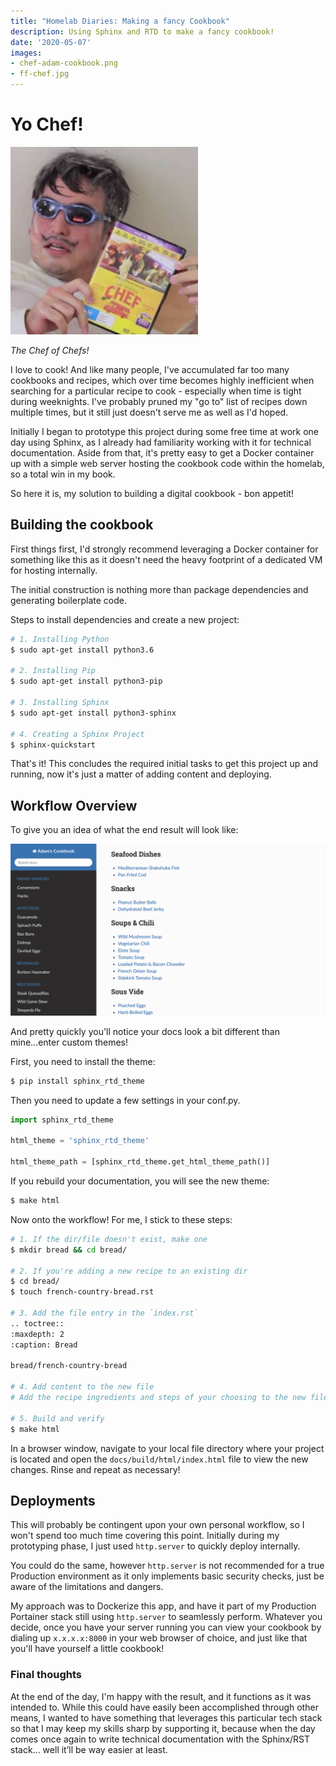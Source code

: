 ```yaml
---
title: "Homelab Diaries: Making a fancy Cookbook"
description: Using Sphinx and RTD to make a fancy cookbook!
date: '2020-05-07'
images:
- chef-adam-cookbook.png
- ff-chef.jpg
---
```


# Yo Chef!

![ff-chef](ff-chef.jpg)

_The Chef of Chefs!_

I love to cook! And like many people, I've accumulated far too many cookbooks and recipes, which over time becomes highly inefficient when searching for a particular recipe to cook - especially when time is tight during weeknights. I've probably pruned my "go to" list of recipes down multiple times, but it still just doesn't serve me as well as I'd hoped.

Initially I began to prototype this project during some free time at work one day using Sphinx, as I already had familiarity working with it for technical documentation. Aside from that, it's pretty easy to get a Docker container up with a simple web server hosting the cookbook code within the homelab, so a total win in my book.

So here it is, my solution to building a digital cookbook - bon appetit!

## Building the cookbook

First things first, I'd strongly recommend leveraging a Docker container for something like this as it doesn't need the heavy footprint of a dedicated VM for hosting internally.

The initial construction is nothing more than package dependencies and generating boilerplate code.

Steps to install dependencies and create a new project:

```sh
# 1. Installing Python
$ sudo apt-get install python3.6

# 2. Installing Pip
$ sudo apt-get install python3-pip

# 3. Installing Sphinx
$ sudo apt-get install python3-sphinx

# 4. Creating a Sphinx Project
$ sphinx-quickstart
```

That's it! This concludes the required initial tasks to get this project up and running, now it's just a matter of adding content and deploying.

## Workflow Overview

To give you an idea of what the end result will look like:

![chef-adam-cookbook](chef-adam-cookbook.png)

And pretty quickly you'll notice your docs look a bit different than mine...enter custom themes!

First, you need to install the theme:

```py
$ pip install sphinx_rtd_theme
```

Then you need to update a few settings in your conf.py.

```py
import sphinx_rtd_theme

html_theme = 'sphinx_rtd_theme'

html_theme_path = [sphinx_rtd_theme.get_html_theme_path()]
```

If you rebuild your documentation, you will see the new theme:

```sh
$ make html
```

Now onto the workflow! For me, I stick to these steps:

```sh
# 1. If the dir/file doesn't exist, make one
$ mkdir bread && cd bread/

# 2. If you're adding a new recipe to an existing dir
$ cd bread/
$ touch french-country-bread.rst

# 3. Add the file entry in the `index.rst`
.. toctree::
:maxdepth: 2
:caption: Bread

bread/french-country-bread

# 4. Add content to the new file
# Add the recipe ingredients and steps of your choosing to the new file.

# 5. Build and verify
$ make html
```

In a browser window, navigate to your local file directory where your project is located and open the `docs/build/html/index.html` file to view the new changes. Rinse and repeat as necessary!

## Deployments

This will probably be contingent upon your own personal workflow, so I won't spend too much time covering this point. Initially during my prototyping phase, I just used `http.server` to quickly deploy internally.

You could do the same, however `http.server` is not recommended for a true Production environment as it only implements basic security checks, just be aware of the limitations and dangers.

My approach was to Dockerize this app, and have it part of my Production Portainer stack still using `http.server` to seamlessly perform. Whatever you decide, once you have your server running you can view your cookbook by dialing up `x.x.x.x:8000` in your web browser of choice, and just like that you'll have yourself a little cookbook!

### Final thoughts

At the end of the day, I'm happy with the result, and it functions as it was intended to. While this could have easily been accomplished through other means, I wanted to have something that leverages this particular  tech stack so that I may keep my skills sharp by supporting it, because when the day comes once again to write technical documentation with the Sphinx/RST stack... well it’ll be way easier at least.

